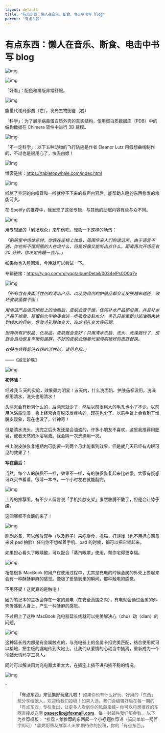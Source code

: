 ```yaml
---
layout: default
title: "有点东西：懒人在音乐、断食、电击中书写 blog"
parent: "有点东西"
---
```


# 有点东西：懒人在音乐、断食、电击中书写 blog

![img](https://i.loli.net/2021/10/05/X5IUZ8sk67l4dyN.jpg)

![img](https://i.loli.net/2021/10/06/Wu8Twkda9bxyURQ.png)

「好看」：配色和排版非常舒服。

![img](https://i.loli.net/2021/10/06/iPV8xreoLFcfksb.jpg)

能量代谢局部图（左），发光生物图鉴（右）

「科学」：为了展示病毒蛋白质外壳的真实结构，使用蛋白质数据库（PDB）中的结构数据在 Chimera 软件中进行 3D 建模。

![img](https://i.loli.net/2021/10/24/7gnxRPe8wmJfoBz.png)

「不一定科学」：以下五种动物的飞行轨迹是作者 Eleanor Lutz 用假想曲线制作的，不过也是很用心了，快去白嫖！

![img](https://i.loli.net/2021/10/06/y7jNC4VeiOlboYx.gif)

博客链接：https://tabletopwhale.com/index.html

![img](https://i.loli.net/2021/10/06/nFoJtfHrC7Emc5q.png)

听腻了空洞的白噪音和一听就停不下来的有声内容后，能帮助入睡的东西愈发的难能可贵。

在 Spotify 的推荐中，我发现了这张专辑，与其他的助眠内容有些与众不同。

![img](https://i.loli.net/2021/10/06/wLbHrie9TOZFuqs.png)

用专辑里的「剧场观众」来举例吧，想象一下这样的场景：

*「剧院里中场休息时，你靠在座椅上休息，周围传来人们的说话声。由于语言不通，你也听不懂周围的人在说什么，但是好像又能听出点什么。距离再次开场还有 20 分钟，你决定先睡一会儿。」*

如果你也入睡困难，今晚就可以尝试一下。

专辑链接：https://y.qq.com/n/ryqq/albumDetail/0034elPs0O0q7v

![img](https://i.loli.net/2021/10/06/OIxT3yVQsWmcdFK.png)

*「所有含有表面活性剂的清洁产品、以及防腐剂的护肤品都会让皮肤越来越差，破坏皮肤菌群平衡！*

*用清洁产品清洗掉脸上的油脂后，皮肤会变干燥，任何补水产品都没用，并且补水产品干掉后，残留的化学物质会进一步吸收皮肤水分，毛孔只能重新分泌油脂来达到锁水的目的，导致毛孔腺体变大，造成毛孔变大等问题。*

*抛弃所有护肤品、化妆品，皮肤就会变好！只用清水洗脸、洗头、洗澡就行了，皮肤会自动恢复平衡的菌群，不好的皮肤会随着代谢周期被好的皮肤替换。*

*衣服也会残留洗衣粉的活性剂，请用皂粉。」*

——《减法护肤》

![img](https://i.loli.net/2021/10/06/2RmqsCOEajwQ47d.png)

**初体验：**

经过我 5 天的实验，效果颇为明显！五天内，什么洗面奶、护肤品都没用，洗澡都用清水，洗头也用清水！

头两天会有粉刺什么的，后两天就少了，然后以前很粗大的毛孔也小了不少。以前用沐浴露洗澡，身上经常会有脱皮发痒啥的，现在也少了。以前手臂上会看到干燥脱皮现象，现在也没了，针神奇！

但是清水洗头，洗完之后头发还是会油油的，许多小朋友不喜欢，这里我推荐用肥皂，或者天然的沐浴皂液。我会隔一次洗澡用一次。

书上说皮肤恢复短期内可能要一到两个月才能看到效果，但是就几天已经有肉眼可见的效果了！

**写在最后：**

当然，每个人的肤质不一样，效果不一样，有的肤质恢复起来比较慢，大家有疑惑可以买书看看，很薄一本书，一个小时左右就能翻完。

![img](https://i.loli.net/2021/10/06/MgU2nNlpdyHCbL6.png)

上周的推荐里，有不少人留言说「手机挂脖支架」虽然胳膊不酸了，但是会让脖子酸。

这回哪都不会酸的来了！

![img](https://i.loli.net/2021/10/06/8tqAwcrIGkBXY6y.png)

刷剧必备，可以解放双手（以及脖子）来吃零食，撸猫，打游戏（也不用担心困意来袭 pad 拍脸）任何你不想举着手机、pad 的时候，都可以把它架起来。

如果担心看久了眼睛酸，可以配合「蒸汽眼罩」使用，帮你宅得更幸福。

![img](https://i.loli.net/2021/10/06/TyQGKBgkfNdSM97.png)

相信很多 MacBook 的用户在使用过程中，尤其是充电的时候金属的外壳上摸起来会有一种酥酥麻麻的感觉。像极了爱情到来的瞬间，那种触电的感觉。

不用怀疑！这就真的是触电！

因为笔记本的主板会存在一定的漏电（在安全范围之内），有电就会通过金属的外壳传递到人身上，产生一种酥麻的感觉。

不过用上了这种 MacBook 充电器延长线就可以完美解决心（chu）动（dian）的问题。

![img](https://i.loli.net/2021/10/06/fMsOJXGm9EizLut.jpg)

这种延长线内部是有金属触点的，与充电器上的金属卡扣完美匹配，结合使用就可以接地，把主板的漏电传到大地上。让我们从爱情的心动当中抽离，重新成为一个冷酷无情码字工具人。

同时可以解决因为充电器太重太大，在插座上插不进和插不稳的情况。

![img](https://i.loli.net/2021/10/06/OxZrXSbf5clnKGm.jpg)

\-

>  **「有点东西」来征集好玩意儿啦！** 如果你也有什么好玩、好用的「东西」想分享给他人，欢迎给我们投稿！如果入选，我们会编辑好后在每一期的「有点东西」专栏发出，让更多人看到你的私藏宝藏~ 你可以将想推荐的东西直接发送至 **paperclip@foxmail.com**。每一封邮件我们都会看。 以下为推荐模板： *推荐人**给推荐的东西起一个小标题**推荐语（简简单单一两百字即可）**需要配图及推荐人头像* 期待你的投稿，你的「有点东西」。
